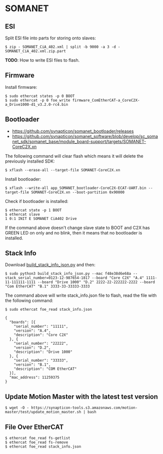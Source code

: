 # SOMANET

## ESI

Split ESI file into parts for storing onto slaves:

    $ zip - SOMANET_CiA_402.xml | split -b 9000 -a 3 -d - SOMANET_CiA_402.xml.zip.part

**TODO**: How to write ESI files to flash.

## Firmware

Install firmware:

    $ sudo ethercat states -p 0 BOOT
    $ sudo ethercat -p 0 foe_write firmware_ComEtherCAT-a_CoreC2X-a_Drive1000-d1_v3.2.0-rc4.bin

## Bootloader

* https://github.com/synapticon/somanet_bootloader/releases
* https://github.com/synapticon/somanet_software/blob/develop/sc_somanet_sdk/somanet_base/module_board-support/targets/SOMANET-CoreC2X.xn

The following command will clear flash which means it will delete the previously installed SDK:

    $ xflash --erase-all --target-file SOMANET-CoreC2X.xn

Install bootloader:

    $ xflash --write-all app_SOMANET_bootloader-CoreC2X-ECAT-UART.bin --target-file SOMANET-CoreC2X.xn --boot-partition 0x90000

Check if bootloader is installed:

    $ ethercat state -p 1 BOOT
    $ ethercat slave
    1 0:1 INIT E SOMANET CiA402 Drive

If the command above doesn't change slave state to BOOT and C2X has GREEN LED on only and no blink, then it means that no bootloader is installed.

## Stack Info

Download [build_stack_info_json.py] and then:

    $ sudo python3 build_stack_info_json.py --mac f48e38d6e68a --stack_serial_number=0123-12-987654-1817 --board "Core C2X" "A.4" 1111-11-111111-1111 --board "Drive 1000" "D.2" 2222-22-222222-2222 --board "Com EtherCAT" "B.1" 3333-33-33333-3333

The command above will write stack_info.json file to flash, read the file with the following command:

```
$ sudo ethercat foe_read stack_info.json

{
  "boards": [{
    "serial_number": "11111",
    "version": "A.4",
    "description": "Core C2X"
  }, {
    "serial_number": "22222",
    "version": "D.2",
    "description": "Drive 1000"
  }, {
    "serial_number": "33333",
    "version": "B.1",
    "description": "COM EtherCAT"
  }],
  "mac_address": 11259375
}
```

[build_stack_info_json.py]: https://github.com/synapticon/sw_somanet-firmware/blob/develop/tools/build_stack_info_json.py

## Update Motion Master with the latest test version

    $ wget -O - https://synapticon-tools.s3.amazonaws.com/motion-master/test/update_motion_master.sh | bash

## File Over EtherCAT

    $ ethercat foe_read fs-getlist
    $ ethercat foe_read fs-remove
    $ ethercat foe_read stack_info.json
